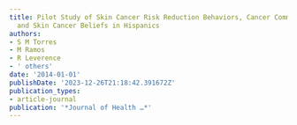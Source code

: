 ```yaml
---
title: Pilot Study of Skin Cancer Risk Reduction Behaviors, Cancer Communication,
  and Skin Cancer Beliefs in Hispanics
authors:
- S M Torres
- M Ramos
- R Leverence
- ' others'
date: '2014-01-01'
publishDate: '2023-12-26T21:18:42.391672Z'
publication_types:
- article-journal
publication: '*Journal of Health …*'
---
```

